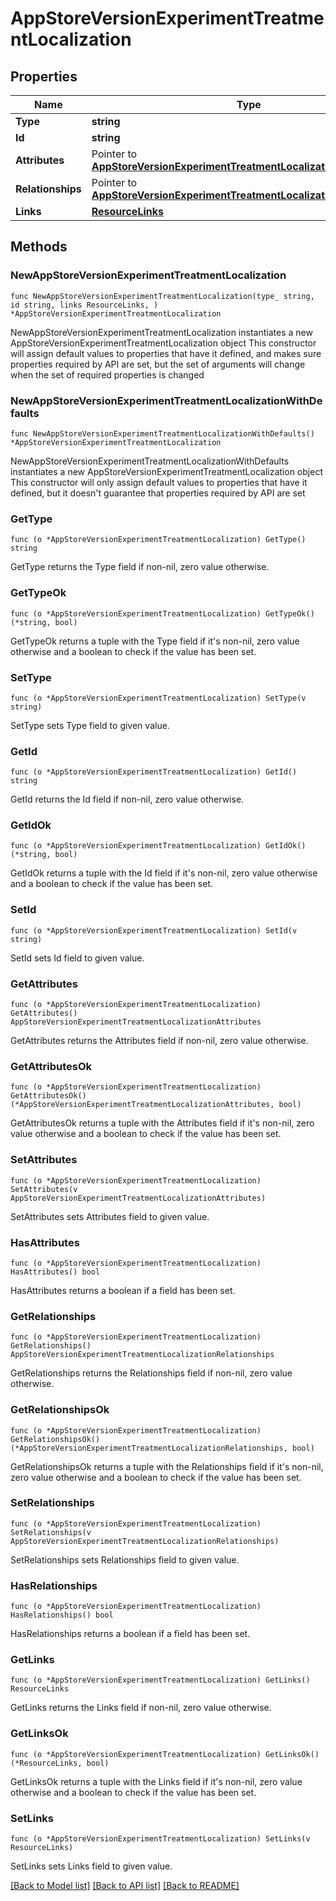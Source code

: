 # AppStoreVersionExperimentTreatmentLocalization

## Properties

Name | Type | Description | Notes
------------ | ------------- | ------------- | -------------
**Type** | **string** |  | 
**Id** | **string** |  | 
**Attributes** | Pointer to [**AppStoreVersionExperimentTreatmentLocalizationAttributes**](AppStoreVersionExperimentTreatmentLocalizationAttributes.md) |  | [optional] 
**Relationships** | Pointer to [**AppStoreVersionExperimentTreatmentLocalizationRelationships**](AppStoreVersionExperimentTreatmentLocalizationRelationships.md) |  | [optional] 
**Links** | [**ResourceLinks**](ResourceLinks.md) |  | 

## Methods

### NewAppStoreVersionExperimentTreatmentLocalization

`func NewAppStoreVersionExperimentTreatmentLocalization(type_ string, id string, links ResourceLinks, ) *AppStoreVersionExperimentTreatmentLocalization`

NewAppStoreVersionExperimentTreatmentLocalization instantiates a new AppStoreVersionExperimentTreatmentLocalization object
This constructor will assign default values to properties that have it defined,
and makes sure properties required by API are set, but the set of arguments
will change when the set of required properties is changed

### NewAppStoreVersionExperimentTreatmentLocalizationWithDefaults

`func NewAppStoreVersionExperimentTreatmentLocalizationWithDefaults() *AppStoreVersionExperimentTreatmentLocalization`

NewAppStoreVersionExperimentTreatmentLocalizationWithDefaults instantiates a new AppStoreVersionExperimentTreatmentLocalization object
This constructor will only assign default values to properties that have it defined,
but it doesn't guarantee that properties required by API are set

### GetType

`func (o *AppStoreVersionExperimentTreatmentLocalization) GetType() string`

GetType returns the Type field if non-nil, zero value otherwise.

### GetTypeOk

`func (o *AppStoreVersionExperimentTreatmentLocalization) GetTypeOk() (*string, bool)`

GetTypeOk returns a tuple with the Type field if it's non-nil, zero value otherwise
and a boolean to check if the value has been set.

### SetType

`func (o *AppStoreVersionExperimentTreatmentLocalization) SetType(v string)`

SetType sets Type field to given value.


### GetId

`func (o *AppStoreVersionExperimentTreatmentLocalization) GetId() string`

GetId returns the Id field if non-nil, zero value otherwise.

### GetIdOk

`func (o *AppStoreVersionExperimentTreatmentLocalization) GetIdOk() (*string, bool)`

GetIdOk returns a tuple with the Id field if it's non-nil, zero value otherwise
and a boolean to check if the value has been set.

### SetId

`func (o *AppStoreVersionExperimentTreatmentLocalization) SetId(v string)`

SetId sets Id field to given value.


### GetAttributes

`func (o *AppStoreVersionExperimentTreatmentLocalization) GetAttributes() AppStoreVersionExperimentTreatmentLocalizationAttributes`

GetAttributes returns the Attributes field if non-nil, zero value otherwise.

### GetAttributesOk

`func (o *AppStoreVersionExperimentTreatmentLocalization) GetAttributesOk() (*AppStoreVersionExperimentTreatmentLocalizationAttributes, bool)`

GetAttributesOk returns a tuple with the Attributes field if it's non-nil, zero value otherwise
and a boolean to check if the value has been set.

### SetAttributes

`func (o *AppStoreVersionExperimentTreatmentLocalization) SetAttributes(v AppStoreVersionExperimentTreatmentLocalizationAttributes)`

SetAttributes sets Attributes field to given value.

### HasAttributes

`func (o *AppStoreVersionExperimentTreatmentLocalization) HasAttributes() bool`

HasAttributes returns a boolean if a field has been set.

### GetRelationships

`func (o *AppStoreVersionExperimentTreatmentLocalization) GetRelationships() AppStoreVersionExperimentTreatmentLocalizationRelationships`

GetRelationships returns the Relationships field if non-nil, zero value otherwise.

### GetRelationshipsOk

`func (o *AppStoreVersionExperimentTreatmentLocalization) GetRelationshipsOk() (*AppStoreVersionExperimentTreatmentLocalizationRelationships, bool)`

GetRelationshipsOk returns a tuple with the Relationships field if it's non-nil, zero value otherwise
and a boolean to check if the value has been set.

### SetRelationships

`func (o *AppStoreVersionExperimentTreatmentLocalization) SetRelationships(v AppStoreVersionExperimentTreatmentLocalizationRelationships)`

SetRelationships sets Relationships field to given value.

### HasRelationships

`func (o *AppStoreVersionExperimentTreatmentLocalization) HasRelationships() bool`

HasRelationships returns a boolean if a field has been set.

### GetLinks

`func (o *AppStoreVersionExperimentTreatmentLocalization) GetLinks() ResourceLinks`

GetLinks returns the Links field if non-nil, zero value otherwise.

### GetLinksOk

`func (o *AppStoreVersionExperimentTreatmentLocalization) GetLinksOk() (*ResourceLinks, bool)`

GetLinksOk returns a tuple with the Links field if it's non-nil, zero value otherwise
and a boolean to check if the value has been set.

### SetLinks

`func (o *AppStoreVersionExperimentTreatmentLocalization) SetLinks(v ResourceLinks)`

SetLinks sets Links field to given value.



[[Back to Model list]](../README.md#documentation-for-models) [[Back to API list]](../README.md#documentation-for-api-endpoints) [[Back to README]](../README.md)


